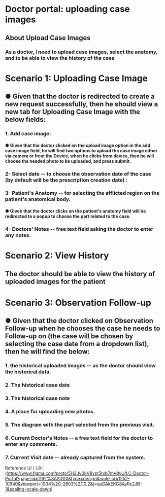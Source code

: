 # Doctor portal: uploading case images

## About Upload Case Images

### As a doctor, I need to upload case images, select the anatomy, and to be able to view the history of the case

# Scenario 1: Uploading Case Image

## ● Given that the doctor is redirected to create a new request successfully, then he should view a new tab for Uploading Case Image with the below fields:
### 1. Add case image: 
#### ● Given that the doctor clicked on the upload image option in the add case image field, he will find two options to upload the case image either via camera or from the Device, when he clicks from device, then he will choose the needed photo to be uploaded, and press submit.
### 2- Select date -- to choose the observation date of the case (by default will be the prescription creation date) : 
### 3- Patient's Anatomy -- for selecting the afflicted region on the patient's anatomical body.
#### ● Given that the doctor clicks on the patient's anatomy field will be redirected to a popup to choose the part related to the case.
### 4- Doctors' Notes -- free text field asking the doctor to enter any notes.



# Scenario 2: View History
## The doctor should be able to view the history of uploaded images for the patient

# Scenario 3: Observation Follow-up
## ● Given that the doctor clicked on Observation Follow-up when he chooses the case he needs to Follow-up on (the case will be chosen by selecting the case date from a dropdown list), then he will find the below:
### 1. the historical uploaded images -- as the doctor should view the historical data. 
### 2. The historical case date
### 3. The historical case note 
### 4. A place for uploading new photos. 
### 5. The diagram with the part selected from the previous visit. 
### 6. Current Doctor's Notes -- a free text field for the doctor to enter any comments. 
### 7. Current Visit date -- already captured from the system.

Reference UI / UX: 
(https://www.figma.com/proto/5H2Jv0kV8yzr5tvb7mVdyU/LC-Doctor-Portal?page-id=1192%3A20110&type=design&node-id=1252-10940&viewport=1004%2C-2603%2C0.2&t=quDAkEKG8AyRe2JB-1&scaling=scale-down)